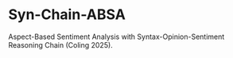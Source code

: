 # Syn-Chain-ABSA
Aspect-Based Sentiment Analysis with Syntax-Opinion-Sentiment Reasoning Chain (Coling 2025).
